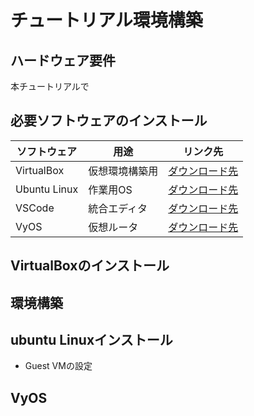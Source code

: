 # チュートリアル環境構築
## ハードウェア要件
本チュートリアルで

## 必要ソフトウェアのインストール

|ソフトウェア|用途|リンク先|
|---|---|---|
|VirtualBox|仮想環境構築用|[ダウンロード先](https://www.virtualbox.org/wiki/Downloads)|
|Ubuntu Linux|作業用OS|[ダウンロード先](https://ubuntu.com/download)|
|VSCode|統合エディタ|[ダウンロード先](https://code.visualstudio.com/)|
|VyOS|仮想ルータ|[ダウンロード先](https://vyos.net/get/nightly-builds/)|


## VirtualBoxのインストール

## 環境構築


## ubuntu Linuxインストール
- Guest VMの設定

## VyOS

